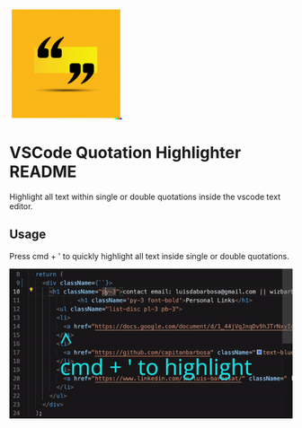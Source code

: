 <img src="icon.png" alt="Alt text" width="200" height="200">

# VSCode Quotation Highlighter README

Highlight all text within single or double quotations inside the vscode text editor.

## Usage
Press cmd + ' to quickly highlight all text inside single or double quotations.

![Highlighter Demo](highlighter-demo.gif)



